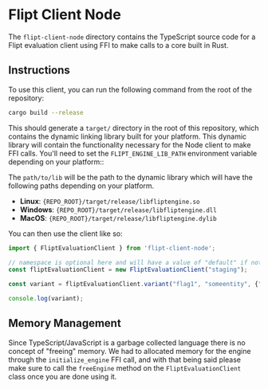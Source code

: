 # Flipt Client Node

The `flipt-client-node` directory contains the TypeScript source code for a Flipt evaluation client using FFI to make calls to a core built in Rust.

## Instructions

To use this client, you can run the following command from the root of the repository:

```bash
cargo build --release
```

This should generate a `target/` directory in the root of this repository, which contains the dynamic linking library built for your platform. This dynamic library will contain the functionality necessary for the Node client to make FFI calls. You'll need to set the `FLIPT_ENGINE_LIB_PATH` environment variable depending on your platform::

The `path/to/lib` will be the path to the dynamic library which will have the following paths depending on your platform.

- **Linux**: `{REPO_ROOT}/target/release/libfliptengine.so`
- **Windows**: `{REPO_ROOT}/target/release/libfliptengine.dll`
- **MacOS**: `{REPO_ROOT}/target/release/libfliptengine.dylib`

You can then use the client like so:

```typescript
import { FliptEvaluationClient } from 'flipt-client-node';

// namespace is optional here and will have a value of "default" if not specified.
const fliptEvaluationClient = new FliptEvaluationClient("staging");

const variant = fliptEvaluationClient.variant("flag1", "someentity", {"fizz": "buzz"});

console.log(variant);
```

## Memory Management

Since TypeScript/JavaScript is a garbage collected language there is no concept of "freeing" memory. We had to allocated memory for the engine through the `initialize_engine` FFI call, and with that being said please make sure to call the `freeEngine` method on the `FliptEvaluationClient` class once you are done using it.
